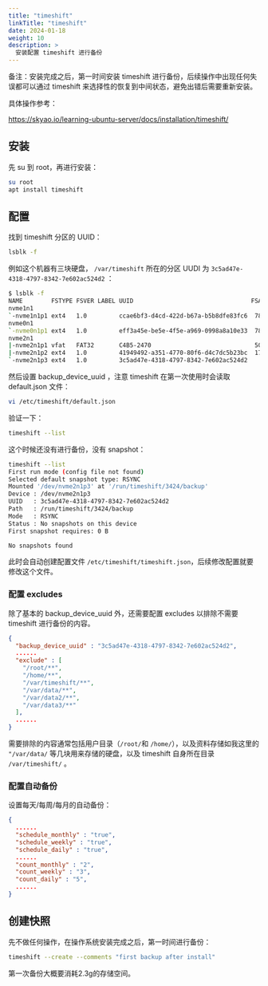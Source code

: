 ```yaml
---
title: "timeshift"
linkTitle: "timeshift"
date: 2024-01-18
weight: 10
description: >
  安装配置 timeshift 进行备份
---
```


备注：安装完成之后，第一时间安装 timeshift 进行备份，后续操作中出现任何失误都可以通过 timeshift 来选择性的恢复到中间状态，避免出错后需要重新安装。

具体操作参考：

https://skyao.io/learning-ubuntu-server/docs/installation/timeshift/

## 安装

先 su 到 root，再进行安装：

```bash
su root
apt install timeshift
```

## 配置

找到 timeshift 分区的 UUID：

```bash
lsblk -f
```

例如这个机器有三块硬盘， `/var/timeshift` 所在的分区 UUDI 为 `3c5ad47e-4318-4797-8342-7e602ac524d2` ：

```bash
$ lsblk -f
NAME        FSTYPE FSVER LABEL UUID                                 FSAVAIL FSUSE% MOUNTPOINTS
nvme1n1                                                                            
`-nvme1n1p1 ext4   1.0         ccae6bf3-d4cd-422d-b67a-b5b8dfe83fc6  782.2G     0% /var/data2
nvme0n1                                                                            
`-nvme0n1p1 ext4   1.0         eff3a45e-be5e-4f5e-a969-0998a8a10e33  782.2G     0% /var/data
nvme2n1                                                                            
|-nvme2n1p1 vfat   FAT32       C4B5-2470                             505.1M     1% /boot/efi
|-nvme2n1p2 ext4   1.0         41949492-a351-4770-80f6-d4c7dc5b23bc  171.2G     1% /
`-nvme2n1p3 ext4   1.0         3c5ad47e-4318-4797-8342-7e602ac524d2     48G     0% /var/timeshift
```

然后设置 backup_device_uuid ，注意 timeshift 在第一次使用时会读取 default.json 文件：

```bash
vi /etc/timeshift/default.json
```

验证一下：

```bash
timeshift --list
```

这个时候还没有进行备份，没有 snapshot：

```bash
timeshift --list
First run mode (config file not found)
Selected default snapshot type: RSYNC
Mounted '/dev/nvme2n1p3' at '/run/timeshift/3424/backup'
Device : /dev/nvme2n1p3
UUID   : 3c5ad47e-4318-4797-8342-7e602ac524d2
Path   : /run/timeshift/3424/backup
Mode   : RSYNC
Status : No snapshots on this device
First snapshot requires: 0 B

No snapshots found
```

此时会自动创建配置文件 `/etc/timeshift/timeshift.json`，后续修改配置就要修改这个文件。

### 配置 excludes

除了基本的 backup_device_uuid 外，还需要配置 excludes 以排除不需要 timeshift 进行备份的内容。

```json
{
  "backup_device_uuid" : "3c5ad47e-4318-4797-8342-7e602ac524d2",
  ......
  "exclude" : [
    "/root/**",
    "/home/**",
    "/var/timeshift/**",
    "/var/data/**",
    "/var/data2/**",
    "/var/data3/**"
  ],
  ......
}
```

需要排除的内容通常包括用户目录（`/root/`和 `/home/`），以及资料存储如我这里的 `"/var/data/` 等几块用来存储的硬盘，以及 timeshift 自身所在目录 `/var/timeshift/` 。

### 配置自动备份

设置每天/每周/每月的自动备份：

```json
{
  ......
  "schedule_monthly" : "true",
  "schedule_weekly" : "true",
  "schedule_daily" : "true",
  ......
  "count_monthly" : "2",
  "count_weekly" : "3",
  "count_daily" : "5",
  ......
}
```

## 创建快照

先不做任何操作，在操作系统安装完成之后，第一时间进行备份：

```bash
timeshift --create --comments "first backup after install"
```

第一次备份大概要消耗2.3g的存储空间。